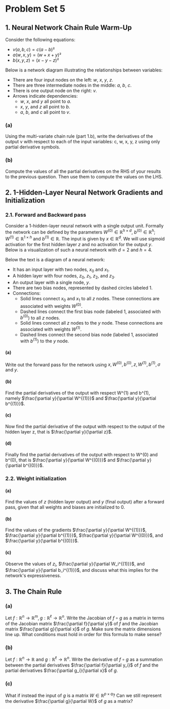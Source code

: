 # Problem Set 5

## 1. Neural Network Chain Rule Warm-Up

Consider the following equations:
*   $`v(a, b, c) = c(a - b)²`$
*   $`a(w, x, y) = (w + x + y)²`$
*   $`b(x, y, z) = (x - y - z)²`$

Below is a network diagram illustrating the relationships between variables:
*   There are four input nodes on the left: $`w`$, $`x`$, $`y`$, $`z`$.
*   There are three intermediate nodes in the middle: $`a`$, $`b`$, $`c`$.
*   There is one output node on the right: $`v`$.
*   Arrows indicate dependencies:
    *   $`w`$, $`x`$, and $`y`$ all point to $`a`$.
    *   $`x`$, $`y`$, and $`z`$ all point to $`b`$.
    *   $`a`$, $`b`$, and $`c`$ all point to $`v`$.

### (a)

Using the multi-variate chain rule (part 1.b), write the derivatives of the output v with respect to each of the input variables: c, w, x, y, z using only partial derivative symbols.

### (b)

Compute the values of all the partial derivatives on the RHS of your results to the previous question. Then use them to compute the values on the LHS.

## 2. 1-Hidden-Layer Neural Network Gradients and Initialization

### 2.1. Forward and Backward pass

Consider a 1-hidden-layer neural network with a single output unit. Formally the network can be defined by the parameters $`W^{(0)} \in \mathbb{R}^{h \times d}`$, $`b^{(0)} \in \mathbb{R}^h`$; $`W^{(1)} \in \mathbb{R}^{1 \times h}`$ and $`b^{(1)} \in \mathbb{R}`$. The input is given by $`x \in \mathbb{R}^d`$. We will use sigmoid activation for the first hidden layer $`z`$ and no activation for the output $`y`$. Below is a visualization of such a neural network with $`d = 2`$ and $`h = 4`$.

Below the text is a diagram of a neural network:
*   It has an input layer with two nodes, $`x_0`$ and $`x_1`$.
*   A hidden layer with four nodes, $`z_0`$, $`z_1`$, $`z_2`$, and $`z_3`$.
*   An output layer with a single node, $`y`$.
*   There are two bias nodes, represented by dashed circles labeled $`1`$.
*   Connections:
    *   Solid lines connect $`x_0`$ and $`x_1`$ to all $`z`$ nodes. These connections are associated with weights $`W^{(0)}`$.
    *   Dashed lines connect the first bias node (labeled $`1`$, associated with $`b^{(0)}`$) to all $`z`$ nodes.
    *   Solid lines connect all $`z`$ nodes to the $`y`$ node. These connections are associated with weights $`W^{(1)}`$.
    *   Dashed lines connect the second bias node (labeled $`1`$, associated with $`b^{(1)}`$) to the $`y`$ node.

#### (a)

Write out the forward pass for the network using $`x, W^{(0)}, b^{(0)}, z, W^{(1)}, b^{(1)}, \sigma`$ and $`y`$.

#### (b)

Find the partial derivatives of the output with respect W^(1) and b^(1), namely $`\frac{\partial y}{\partial W^{(1)}}`$ and $`\frac{\partial y}{\partial b^{(1)}}`$.

#### (c)

Now find the partial derivative of the output with respect to the output of the hidden layer z, that is $`\frac{\partial y}{\partial z}`$.

#### (d)

Finally find the partial derivatives of the output with respect to W^(0) and b^(0), that is $`\frac{\partial y}{\partial W^{(0)}}`$ and $`\frac{\partial y}{\partial b^{(0)}}`$.

### 2.2. Weight initialization

#### (a)

Find the values of $`z`$ (hidden layer output) and $`y`$ (final output) after a forward pass, given that all weights and biases are initialized to 0.

#### (b)

Find the values of the gradients $`\frac{\partial y}{\partial W^{(1)}}`$, $`\frac{\partial y}{\partial b^{(1)}}`$, $`\frac{\partial y}{\partial W^{(0)}}`$, and $`\frac{\partial y}{\partial b^{(0)}}`$.

#### (c)

Observe the values of $`z_i`$, $`\frac{\partial y}{\partial W_i^{(1)}}`$, and $`\frac{\partial y}{\partial b_i^{(1)}}`$, and discuss what this implies for the network's expressiveness.

## 3. The Chain Rule

### (a)

Let $`f: \mathbb{R}^n \to \mathbb{R}^m, g: \mathbb{R}^\ell \to \mathbb{R}^n`$. Write the Jacobian of $`f \circ g`$ as a matrix in terms of the Jacobian matrix $`\frac{\partial f}{\partial y}`$ of $`f`$ and the Jacobian matrix $`\frac{\partial g}{\partial x}`$ of $`g`$. Make sure the matrix dimensions line up. What conditions must hold in order for this formula to make sense?

### (b)

Let $`f: \mathbb{R}^n \to \mathbb{R}`$ and $`g: \mathbb{R}^\ell \to \mathbb{R}^n`$. Write the derivative of $`f \circ g`$ as a summation between the partial derivatives $`\frac{\partial f}{\partial y_i}`$ of $`f`$ and the partial derivatives $`\frac{\partial g_i}{\partial x}`$ of $`g`$.

### (c)

What if instead the input of $`g`$ is a matrix $`W \in \mathbb{R}^{p \times q}`$? Can we still represent the derivative $`\frac{\partial g}{\partial W}`$ of $`g`$ as a matrix?
